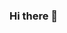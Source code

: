 ### Hi there 👋

<!--
**InfiniteLooper8/InfiniteLooper8** is a ✨ _special_ ✨ repository because its `README.md` (this file) appears on your GitHub profile.

Here are some ideas to get you started:

- 🔭 I’m currently working on everything...
- 🌱 I’m currently learning RPA, Phyton, AI...
- 👯 I’m looking to collaborate on.. hold on ...
- 🤔 I’m looking for help with everything...
- 💬 Ask me about pancakes ...
